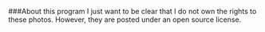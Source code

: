 ###About this program
I just want to be clear that I do not own the rights to these photos. However, they are posted under an open source license. 
